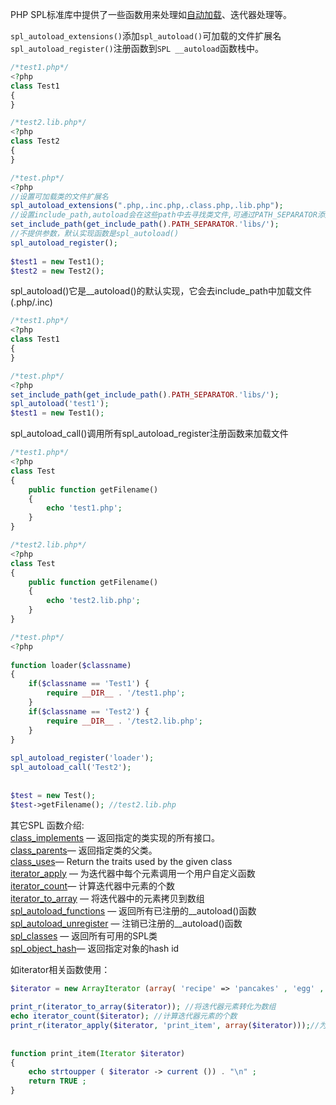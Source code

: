 PHP SPL标准库中提供了一些函数用来处理如[自动加载][0]、迭代器处理等。

`spl_autoload_extensions()`添加`spl_autoload()`可加载的文件扩展名  
`spl_autoload_register()`注册函数到`SPL __autoload`函数栈中。
```php 
/*test1.php*/  
<?php  
class Test1  
{  
}  
```
```php
/*test2.lib.php*/  
<?php  
class Test2  
{  
}  
```
```php
/*test.php*/  
<?php  
//设置可加载类的文件扩展名  
spl_autoload_extensions(".php,.inc.php,.class.php,.lib.php");  
//设置include_path,autoload会在这些path中去寻找类文件,可通过PATH_SEPARATOR添加多个path  
set_include_path(get_include_path().PATH_SEPARATOR.'libs/');  
//不提供参数，默认实现函数是spl_autoload()  
spl_autoload_register();  
  
$test1 = new Test1();  
$test2 = new Test2();
```
spl_autoload()它是__autoload()的默认实现，它会去include_path中加载文件(.php/.inc)
```php
/*test1.php*/  
<?php  
class Test1  
{  
}  
```
```php
/*test.php*/  
<?php  
set_include_path(get_include_path().PATH_SEPARATOR.'libs/');  
spl_autoload('test1');  
$test1 = new Test1();
```
spl_autoload_call()调用所有spl_autoload_register注册函数来加载文件
```php
/*test1.php*/  
<?php  
class Test  
{  
    public function getFilename()  
    {  
        echo 'test1.php';  
    }  
}  
```
```php
/*test2.lib.php*/  
<?php  
class Test  
{  
    public function getFilename()  
    {  
        echo 'test2.lib.php';  
    }  
}  
```
```php
/*test.php*/  
<?php  
  
function loader($classname)  
{  
    if($classname == 'Test1') {  
        require __DIR__ . '/test1.php';  
    }  
    if($classname == 'Test2') {  
        require __DIR__ . '/test2.lib.php';  
    }  
}  
  
spl_autoload_register('loader');  
spl_autoload_call('Test2');  
  
  
$test = new Test();  
$test->getFilename(); //test2.lib.php
```
其它SPL 函数介绍:  
[class_implements][1] — 返回指定的类实现的所有接口。   
[class_parents][2]— 返回指定类的父类。  
[class_uses][3]— Return the traits used by the given class  
[iterator_apply][4] — 为迭代器中每个元素调用一个用户自定义函数  
[iterator_count][5]— 计算迭代器中元素的个数  
[iterator_to_array][6] — 将迭代器中的元素拷贝到数组  
[spl_autoload_functions][7] — 返回所有已注册的__autoload()函数  
[spl_autoload_unregister][8] — 注销已注册的__autoload()函数  
[spl_classes][9] — 返回所有可用的SPL类  
[spl_object_hash][10]— 返回指定对象的hash id

如iterator相关函数使用：
```php
$iterator = new ArrayIterator (array( 'recipe' => 'pancakes' , 'egg' , 'milk' , 'flour' ));  
  
print_r(iterator_to_array($iterator)); //将迭代器元素转化为数组  
echo iterator_count($iterator); //计算迭代器元素的个数  
print_r(iterator_apply($iterator, 'print_item', array($iterator)));//为迭代器每个元素调用自定义函数  
  
  
function print_item(Iterator $iterator)  
{  
    echo strtoupper ( $iterator -> current ()) . "\n" ;  
    return TRUE ;  
}
```
[0]: http://www.jb51.net/article/49984.htm
[1]: http://php.net/manual/zh/function.class-implements.php
[2]: http://php.net/manual/zh/function.class-parents.php
[3]: http://www.php.net/manual/zh/function.class-uses.php
[4]: http://php.net/manual/zh/function.iterator-apply.php
[5]: http://php.net/manual/zh/function.iterator-count.php
[6]: http://php.net/manual/zh/function.iterator-to-array.php
[7]: http://php.net/spl-autoload-functions
[8]: http://php.net/manual/zh/function.spl-autoload-unregister.php
[9]: http://php.net/manual/zh/function.spl-classes.php
[10]: http://php.net/manual/zh/function.spl-object-hash.php